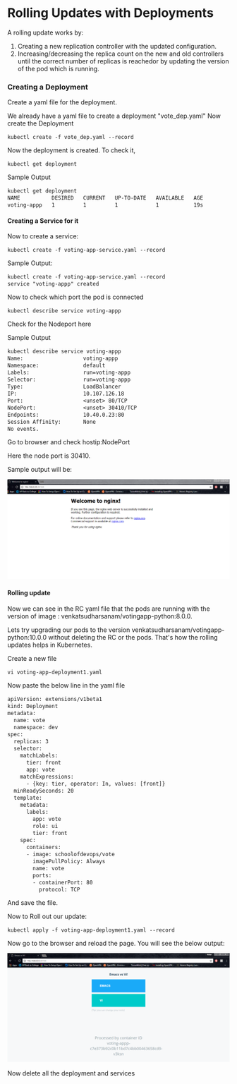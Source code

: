 # Rolling Updates with Deployments

A rolling update works by:
1. Creating a new replication controller with the updated configuration.
2. Increasing/decreasing the replica count on the new and old controllers until the correct number of replicas is reachedor by updating the version of the pod which is running.

### Creating a Deployment

Create a yaml file for the deployment.

We already have a yaml file to create a deployment "vote_dep.yaml"
Now create the Deployment
```
kubectl create -f vote_dep.yaml --record
```

Now the deployment is created. To check it,

```
kubectl get deployment
```
Sample Output
```
kubectl get deployment
NAME          DESIRED   CURRENT   UP-TO-DATE   AVAILABLE   AGE
voting-appp   1         1         1            1           19s
```

#### Creating a Service for it


Now to create a service:

```
kubectl create -f voting-app-service.yaml --record
```

Sample Output:
```
kubectl create -f voting-app-service.yaml --record
service "voting-appp" created
```

Now to check which port the pod is connected
```
kubectl describe service voting-appp
```
Check for the Nodeport here

Sample Output
```
kubectl describe service voting-appp
Name:                   voting-appp
Namespace:              default
Labels:                 run=voting-appp
Selector:               run=voting-appp
Type:                   LoadBalancer
IP:                     10.107.126.18
Port:                   <unset> 80/TCP
NodePort:               <unset> 30410/TCP
Endpoints:              10.40.0.23:80
Session Affinity:       None
No events.
```

Go to browser and check hostip:NodePort

Here the node port is 30410.

Sample output will be:


![alt text](images/RC-Nginx.PNG "Nginx Page")

#### Rolling update

Now we can see in the RC yaml file that the pods are running with the version of image : venkatsudharsanam/votingapp-python:8.0.0.

Lets try upgrading our pods to the version venkatsudharsanam/votingapp-python:10.0.0 without deleting the RC or the pods.
That's how the rolling updates helps in Kubernetes.


Create a new file

```
vi voting-app-deployment1.yaml
```
Now paste the below line in the yaml file

```
apiVersion: extensions/v1beta1
kind: Deployment
metadata:
  name: vote
  namespace: dev
spec:
  replicas: 3
  selector:
    matchLabels:
      tier: front
      app: vote
    matchExpressions:
      - {key: tier, operator: In, values: [front]}
  minReadySeconds: 20
  template:
    metadata:
      labels:
        app: vote
        role: ui
        tier: front
    spec:
      containers:
      - image: schoolofdevops/vote
        imagePullPolicy: Always
        name: vote
        ports:
        - containerPort: 80
          protocol: TCP
```

And save the file.

Now to Roll out our update:

```
kubectl apply -f voting-app-deployment1.yaml --record
```

Now go to the browser and reload the page. You will see the below output:

![alt text](images/RC-Vote.PNG "Vote Page")


Now delete all the deployment and services
